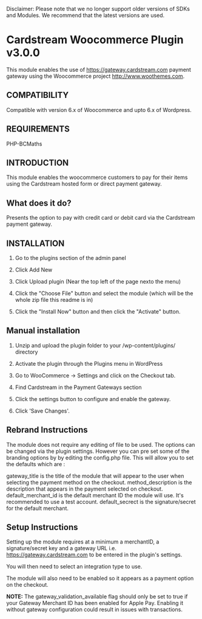Disclaimer: Please note that we no longer support older versions of SDKs and Modules. We recommend that the latest versions are used.

Cardstream Woocommerce Plugin v3.0.0
==============

This module enables the use of https://gateway.cardstream.com payment gateway using the Woocommerce project http://www.woothemes.com.

COMPATIBILITY
------------

Compatible with version 6.x of Woocommerce and upto 6.x of Wordpress.

REQUIREMENTS
------------

PHP-BCMaths

INTRODUCTION
------------

This module enables the woocommerce customers to pay for their items using the Cardstream hosted form or direct payment gateway.

What does it do?
----------------
Presents the option to pay with credit card or debit card via the Cardstream payment gateway.


INSTALLATION
------------

1. Go to the plugins section of the admin panel

2. Click Add New

3. Click Upload plugin (Near the top left of the page nexto the menu)

4. Click the "Choose File" button and select the module (which will be the whole zip file this readme is in)

4. Click the "Install Now" button and then click the "Activate" button.


Manual installation 
--------------------

1. Unzip and upload the plugin folder to your /wp-content/plugins/ directory

2. Activate the plugin through the Plugins menu in WordPress

3. Go to WooCommerce -> Settings and click on the Checkout tab.

4. Find Cardstream in the Payment Gateways section 

5. Click the settings button to configure and enable the gateway.

6. Click 'Save Changes'.


Rebrand Instructions
--------------------

The module does not require any editing of file to be used. The options can be changed via the plugin settings.
However you can pre set some of the branding options by by editing the config.php file.
This will allow you to set the defaults which are :

gateway_title is the title of the module that will appear to the user when selecting the payment method on the checkout.
method_description is the description that appears in the payment selected on checkout.
default_merchant_id is the default merchant ID the module will use. It's recommended to use a test account.
default_secrect is the signature/secret for the default merchant.


Setup Instructions
--------------------

Setting up the module requires at a minimum a merchantID, a signature/secret key and
a gateway URL i.e. https://gateway.cardstream.com to be entered in the plugin's settings.

You will then need to select an integration type to use.

The module will also need to be enabled so it appears as a payment option on the checkout.

**NOTE:**
 The gateway_validation_available flag should only be set to true if your Gateway Merchant ID has been enabled for Apple Pay. Enabling it without gateway configuration could result in issues with transactions.
